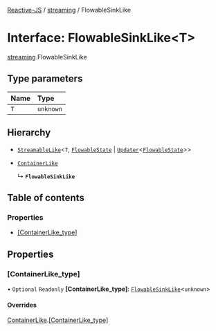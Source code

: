 [Reactive-JS](../README.md) / [streaming](../modules/streaming.md) / FlowableSinkLike

# Interface: FlowableSinkLike<T\>

[streaming](../modules/streaming.md).FlowableSinkLike

## Type parameters

| Name | Type |
| :------ | :------ |
| `T` | `unknown` |

## Hierarchy

- [`StreamableLike`](streaming.StreamableLike.md)<`T`, [`FlowableState`](../modules/streaming.md#flowablestate) \| [`Updater`](../modules/functions.md#updater)<[`FlowableState`](../modules/streaming.md#flowablestate)\>\>

- [`ContainerLike`](containers.ContainerLike.md)

  ↳ **`FlowableSinkLike`**

## Table of contents

### Properties

- [[ContainerLike\_type]](streaming.FlowableSinkLike.md#[containerlike_type])

## Properties

### [ContainerLike\_type]

• `Optional` `Readonly` **[ContainerLike\_type]**: [`FlowableSinkLike`](streaming.FlowableSinkLike.md)<`unknown`\>

#### Overrides

[ContainerLike](containers.ContainerLike.md).[[ContainerLike_type]](containers.ContainerLike.md#[containerlike_type])

